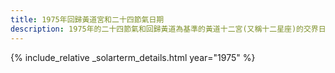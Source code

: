 ```yaml
---
title: 1975年回歸黃道宮和二十四節氣日期
description: 1975年的二十四節氣和回歸黃道為基準的黃道十二宮(又稱十二星座)的交界日期，常見於西洋占星術和星座運程
---
```

{% include_relative _solarterm_details.html year="1975" %}
